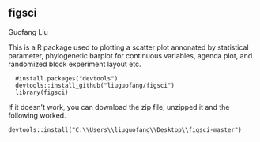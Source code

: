 ## figsci
Guofang Liu

This is a R package used to plotting a scatter plot annonated by statistical parameter, phylogenetic barplot for continuous variables, agenda plot, and randomized block experiment layout etc. 


```{R,results="hide",warning=FALSE,message = FALSE}
  #install.packages("devtools")
  devtools::install_github("liuguofang/figsci")
  library(figsci)
```

If it doesn't work, you can download the zip file, unzipped it and the following worked.

```{R,results="hide",warning=FALSE,message = FALSE}
devtools::install("C:\\Users\\liuguofang\\Desktop\\figsci-master")
```
